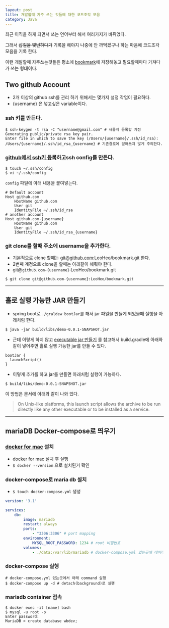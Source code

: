 ```yaml
---
layout: post
title: 개발할때 자주 쓰는 것들에 대한 코드조각 모음
category: Java
---
```


최근 이직을 하게 되면서 쓰는 언어부터 해서 여러가지가 바뀌었다.

그래서 ~~삽질을 몇번하다가~~ 기록을 해야지 나중에 안 까먹겠구나 하는 마음에 코드조각 모음을 기록 한다.

이런 개발할때 자주쓰는것들은 평소에 [bookmark](https://github.com/LeoHeo/bookmark)에 저장해놓고 필요할때마다 가져다가 쓰는 형태이다.


## Two github Account
- 2개 이상의 github ssh를 관리 하기 위해서는 몇가지 설정 작업이 필요하다.
- {username} 은 넣고싶은 variable이다.

### ssh 키를 만든다. 

```
$ ssh-keygen -t rsa -C "username@gmail.com" # 새롭게 등록할 계정
Generating public/private rsa key pair.
Enter file in which to save the key (/Users/{username}/.ssh/id_rsa): /Users/{username}/.ssh/id_rsa_{username} # 기존경로에 덮어쓰지 않게 주의한다.
```

### [github에서 ssh키 등록](https://help.github.com/articles/adding-a-new-ssh-key-to-your-github-account/)하고ssh config를 만든다.

```
$ touch ~/.ssh/config
$ vi ~/.ssh/config
```

`config` 파일에 아래 내용을 붙여넣는다.

```
# Default account
Host github.com
    HostName github.com
    User git
    IdentityFile ~/.ssh/id_rsa
# another account
Host github.com-{username}
    HostName github.com
    User git
    IdentityFile ~/.ssh/id_rsa_{username}
```

### git clone를 할때 주소에 username을 추가한다.

- 기본적으로 clone 할때는 git@github.com:LeoHeo/bookmark.git 한다.
- 2번째 계정으로 clone을 할때는 아래같이 해줘야 한다.
- git@`github.com-{username}`:LeoHeo/bookmark.git

```
$ git clone git@github.com-{username}:LeoHeo/bookmark.git
```

---

## 홀로 실행 가능한 JAR 만들기

- spring boot로 `./graldew bootJar`를 해서 jar 파일을 만들게 되었을때 실행을 아래처럼 한다.

```
$ java -jar build/libs/demo-0.0.1-SNAPSHOT.jar
```

- 근데 이렇게 하지 않고 [executable jar 만들기](https://docs.spring.io/spring-boot/docs/current/gradle-plugin/reference/html/#packaging-executable-configuring-launch-script) 를 참고해서
build.gradle에 아래와 같이 넣어주면 홀로 실행 가능한 jar를 만들 수 있다.


```
bootJar {
  launchScript()
}
```

- 이렇게 추가를 하고 jar를 만들면 아래처럼 실행이 가능하다.

```
$ build/libs/demo-0.0.1-SNAPSHOT.jar
```


이 방법은 문서에 아래와 같이 나와 있다.
> On Unix-like platforms, this launch script allows the archive to be run directly like any other executable or to be installed as a service.

---

## mariaDB Docker-compose로 띄우기

### [docker for mac](https://www.docker.com/docker-mac) 설치

- docker for mac 설치 후 실행
- `$ docker --version` 으로 설치된거 확인

### docker-compose로 maria db 설치
- `$ touch docker-compose.yml` 생성

```yml
version: '3.1'

services:
    db:
        image: mariadb
        restart: always
        ports:
            - "3306:3306" # port mapping
        environment:
            MYSQL_ROOT_PASSWORD: 1234 # root 비밀번호
        volumes:
            - ./data:/var/lib/mariadb # docker-compose.yml 있는곳에 데이터 저장

```

### docker-compose 실행

```
# docker-compose.yml 있는곳에서 아래 command 실행
$ docker-compose up -d # detach(background)로 실행
```

### mariadb container 접속

```
$ docker exec -it [name] bash
$ mysql -u root -p
Enter password: 
MariaDB > create database wbdev;
```